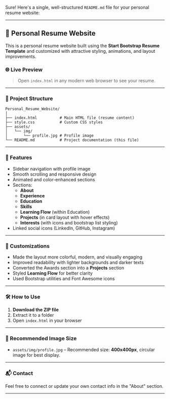 Sure! Here's a single, well-structured `README.md` file for your personal resume website:

---

## 📄 Personal Resume Website

This is a personal resume website built using the **Start Bootstrap Resume Template** and customized with attractive styling, animations, and layout improvements.

### 🌐 Live Preview
> Open `index.html` in any modern web browser to see your resume.

---

### 📁 Project Structure

```
Personal_Resume_Website/
│
├── index.html          # Main HTML file (resume content)
├── style.css           # Custom CSS styles
├── assets/
│   └── img/
│       └── profile.jpg # Profile image
└── README.md           # Project documentation (this file)
```

---

### 🚀 Features

- Sidebar navigation with profile image
- Smooth scrolling and responsive design
- Animated and color-enhanced sections
- Sections:
  - **About**
  - **Experience**
  - **Education**
  - **Skills**
  - **Learning Flow** (within Education)
  - **Projects** (in card layout with hover effects)
  - **Interests** (with icons and bootstrap list styling)
- Linked social icons (LinkedIn, GitHub, Instagram)

---

### 🎨 Customizations

- Made the layout more colorful, modern, and visually engaging
- Improved readability with lighter backgrounds and darker texts
- Converted the Awards section into a **Projects** section
- Styled **Learning Flow** for better clarity
- Used Bootstrap utilities and Font Awesome icons

---

### 🛠️ How to Use

1. **Download the ZIP file**
2. Extract it to a folder
3. Open `index.html` in your browser

---

### 📸 Recommended Image Size

- `assets/img/profile.jpg` – Recommended size: **400x400px**, circular image for best display.

---

### 📬 Contact

Feel free to connect or update your own contact info in the "About" section.

---
